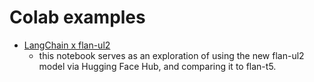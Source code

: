 Colab examples
==============

- [LangChain x flan-ul2](https://colab.research.google.com/drive/19Zr9PBgPX3Q8B8yHXYFatCodnNdqP8fg#scrollTo=E2zgs5TGlgJM)
  - this notebook serves as an exploration of using the new flan-ul2 model via Hugging Face Hub, and comparing it to flan-t5.
